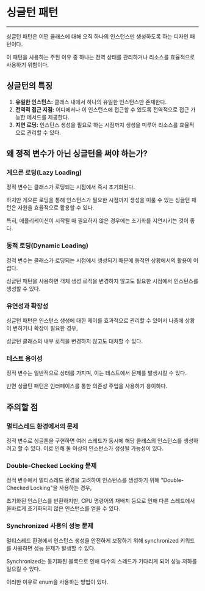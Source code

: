 # 싱글턴 패턴

---

싱글턴 패턴은 어떤 클래스에 대해 오직 하나의 인스턴스만 생성하도록 하는 디자인 패턴이다.

이 패턴을 사용하는 주된 이유 중 하나는 전역 상태를 관리하거나 리소스를 효율적으로 사용하기 위함이다.

## 싱글턴의 특징

1. **유일한 인스턴스:** 클래스 내에서 하나의 유일한 인스턴스만 존재한다.
2. **전역적 접근 지점:** 어디에서나 이 인스턴스에 접근할 수 있도록 전역적으로 접근 가능한 메서드를 제공한다.
3. **지연 로딩:** 인스턴스 생성을 필요로 하는 시점까지 생성을 미루어 리소스를 효율적으로 관리할 수 있다.

## 왜 정적 변수가 아닌 싱글턴을 써야 하는가?

### 게으른 로딩(Lazy Loading)
정적 변수는 클래스가 로딩되는 시점에서 즉시 초기화된다.

하지만 게으른 로딩을 통해 인스턴스가 필요한 시점까지 생성을 미룰 수 있는 싱글턴 패턴은 자원을 효율적으로 활용할 수 있다.

특히, 애플리케이션이 시작될 때 필요하지 않은 경우에는 초기화를 지연시키는 것이 좋다.

### 동적 로딩(Dynamic Loading)
정적 변수는 클래스가 로딩되는 시점에서 생성되기 때문에 동적인 상황에서의 활용이 어렵다.

싱글턴 패턴을 사용하면 객체 생성 로직을 변경하지 않고도 필요한 시점에서 인스턴스를 생성할 수 있다.

### 유연성과 확장성

싱글턴 패턴은 인스턴스 생성에 대한 제어를 효과적으로 관리할 수 있어서 나중에 상황이 변하거나 확장이 필요한 경우,

싱글턴 클래스의 내부 로직을 변경하지 않고도 대처할 수 있다.

### 테스트 용이성

정적 변수는 일반적으로 상태를 가지며, 이는 테스트에서 문제를 발생시킬 수 있다.

반면 싱글턴 패턴은 인터페이스를 통한 의존성 주입을 사용하기 용이하다.

## 주의할 점

### 멀티스레드 환경에서의 문제
정적 변수로 싱글톤을 구현하면 여러 스레드가 동시에 해당 클래스의 인스턴스를 생성하려고 할 수 있다.
이로 인해 둘 이상의 인스턴스가 생성될 가능성이 있다.

### Double-Checked Locking 문제
정적 변수에서 멀티스레드 환경을 고려하여 인스턴스를 생성하기 위해 "Double-Checked Locking"을 사용하는 경우,

초기화된 인스턴스를 반환하지만, CPU 명령어의 재배치 등으로 인해 다른 스레드에서 올바르게 초기화되지 않은 인스턴스를 얻을 수 있다.

### Synchronized 사용의 성능 문제
멀티스레드 환경에서 인스턴스 생성을 안전하게 보장하기 위해 synchronized 키워드를 사용하면 성능 문제가 발생할 수 있다.

Synchronized는 동기화된 블록으로 인해 다수의 스레드가 기다리게 되어 성능 저하를 일으킬 수 있다.

이러한 이유로 enum을 사용하는 방법이 있다.